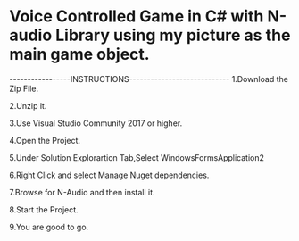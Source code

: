 # Voice Controlled Game in C# with N-audio Library using my picture as the main game object.
-----------------INSTRUCTIONS----------------------------
1.Download the Zip File.

2.Unzip it.

3.Use Visual Studio Community 2017 or higher.

4.Open the Project.

5.Under Solution Explorartion Tab,Select WindowsFormsApplication2

6.Right Click and select Manage Nuget dependencies.

7.Browse for N-Audio and then install it.

8.Start the Project.

9.You are good to go.
